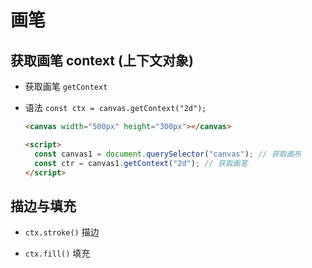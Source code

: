 # 画笔

## 获取画笔 context (上下文对象)

+ 获取画笔 `getContext`
+ 语法 `const ctx = canvas.getContext("2d");`

  ```html
  <canvas width="500px" height="300px"></canvas>

  <script>
    const canvas1 = document.querySelector("canvas"); // 获取画布
    const ctr = canvas1.getContext("2d"); // 获取画笔
  </script>
  ```

## 描边与填充

+ `ctx.stroke()` 描边

+ `ctx.fill()` 填充
